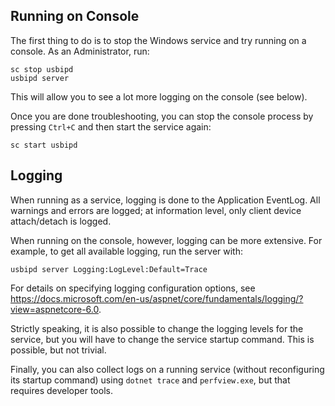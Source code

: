 ## Running on Console

The first thing to do is to stop the Windows service and try running on a console.
As an Administrator, run:
```pwsh
sc stop usbipd
usbipd server
```
This will allow you to see a lot more logging on the console (see below).

Once you are done troubleshooting, you can stop the console process by pressing `Ctrl+C` and then start the service again:
```
sc start usbipd
```

## Logging

When running as a service, logging is done to the Application EventLog. All warnings and errors are logged;
at information level, only client device attach/detach is logged.

When running on the console, however, logging can be more extensive. For example, to get all available logging, run the server with:
```pwsh
usbipd server Logging:LogLevel:Default=Trace
```

For details on specifying logging configuration options, see <https://docs.microsoft.com/en-us/aspnet/core/fundamentals/logging/?view=aspnetcore-6.0>.

Strictly speaking, it is also possible to change the logging levels for the service, but you will have to change the service startup command. This is possible, but not trivial.

Finally, you can also collect logs on a running service (without reconfiguring its startup command) using `dotnet trace` and `perfview.exe`, but that requires developer tools.